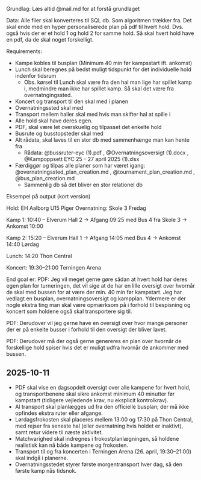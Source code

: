 Grundlag: Læs altid @mail.md for at forstå grundlaget

Data:
Alle filer skal konverteres til SQL db. Som algoritmen trækker fra. Det skal ende med en hyper personaliserede plan på pdf til hvert hold. Dvs. også hvis der er et hold 1 og hold 2 for samme hold. Så skal hvert hold have en pdf, da de skal noget forskelligt.

Requirements:
- Kampe kobles til busplan (Minimum 40 min før kampsstart ift. ankomst)
- Lunch skal beregnes på bedst muligt tidspunkt for det individuelle hold indenfor tidsrum
    - Obs. kørsel til Lunch skal være fra den hal man lige har spillet kamp i, medmindre man ikke har spillet kamp. Så skal det være fra overnatngingssted.
- Koncert og transport til den skal med i planen
- Overnatningssted skal med
- Transport mellem haller skal med hvis man skifter hal at spille i
- Alle hold skal have deres egen.
- PDF, skal være let overskuelig og tilpasset det enkelte hold
- Busrute og busstopsteder skal med
- Alt rådata, skal laves til en stor db med sammenhænge man kan hente fra
    - Rådata: @bussruter-eyc (1).pdf , @Overnatningsoversigt (1).docx , @Kampoppsett EYC 25 - 27 april 2025 (1).xlsx
- Færdiggør og tilpas alle planer som har været igang: @overnatningssted_plan_creation.md , @tournament_plan_creation.md , @bus_plan_creation.md
    - Sammenlig db så det bliver en stor relationel db

Eksempel på output (kort version)

Hold: EH Aalborg U15 Piger
Overnatning: Skole 3
Fredag

Kamp 1: 10:40 – Elverum Hall 2
→ Afgang 09:25 med Bus 4 fra Skole 3
→ Ankomst 10:00

Kamp 2: 15:20 – Elverum Hall 1
→ Afgang 14:05 med Bus 4
→ Ankomst 14:40
Lørdag

Lunch: 14:20 Thon Central

Koncert: 19:30–21:00 Terningen Arena


End goal er:
PDF:
Jeg vil meget gerne gøre sådan at hvert hold har deres egen plan for turneringen, det vil sige at de har en lille oversigt over hvornår de skal med bussen for at være der min. 40 min før kampstart. Jeg har vedlagt en busplan, overnatningsoversigt og kampplan. Ydermere er der nogle ekstra ting man skal være opmærksom på i forhold til bespisning og koncert som holdene også skal transportere sig til.

PDF:
Derudover vil jeg gerne have en oversigt over hvor mange personer der er på enkelte busser i forhold til den oversigt der bliver lavet.


PDF:
Derudover må der også gerne genereres en plan over hvornår de forskellige hold spiser hvis det er muligt udfra hvornår de ankommer med bussen.

## 2025-10-11
- PDF skal vise en dagsopdelt oversigt over alle kampene for hvert hold, og transportbenene skal sikre ankomst minimum 40 minutter før kampstart (tidligere vejledende krav, nu eksplicit kontrolkrav).
- Al transport skal planlægges ud fra den officielle busplan; der må ikke opfindes ekstra ruter eller afgange.
- Lørdagsfrokosten skal placeres mellem 13:00 og 17:30 på Thon Central, med rejser fra seneste hal (eller overnatning hvis holdet er inaktivt), samt retur videre til næste aktivitet.
- Matchvarighed skal indregnes i frokostplanlægningen, så holdene realistisk kan nå både kampene og frokosten.
- Transport til og fra koncerten i Terningen Arena (26. april, 19:30–21:00) skal indgå i planerne.
- Overnatningsstedet styrer første morgentransport hver dag, så den første kamp nås tidsnok.
